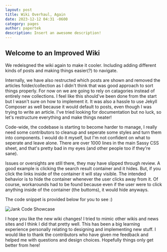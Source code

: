 ```yaml
---
layout: post
title: Wiki Overhaul, Again
date: 2023-12-12 04:31 -0600
category: pages
author: papertek
description: Insert an awesome description!
---
```


## Welcome to an Improved Wiki

We redeisgned the wiki again to make it cooler. Including adding different kinds of posts and making things easier(?) to navigate.

Internally, we have also restructed which posts are shown and removed the articles folder/collection as I didn't think that was good approach to sort things properly. For now on we are going to rely on catagories instead of entirely new collections. I feel like this should've been done from the start but I wasn't sure on how to implement it. It was also a hassle to use Jekyll Composer as well because it would default to posts, even though I was trying to write an article. I've tried looking for documentation but no luck, so let's restructure everything and make things neater!

Code-wide, the codebase is starting to become harder to manage, I really need some contributors to cleanup and seperate some styles and turn them into components. I would do it myself, but I'm not confident on what to seperate and leave alone. There are over 1000 lines in the main Sassy CSS sheet, and that's pretty bad in my eyes (and other people too if they're sane).

Issues or oversights are still there, they may have slipped through review. A good example is clicking the search result container and it hides. But, if you click the links inside of the container it will stay visible. The intended behavior is to hide the container whenever the user clicks away from it. Of course, workarounds had to be found because even if the user were to click anything inside of the container (the buttoms), it would hide anyways.

The code snippet is provided below for you to see :)

![Jank Code Showcase](https://cdn.discordapp.com/attachments/1035069784435474462/1184342673981722664/nn6BFFL.png?ex=658ba011&is=65792b11&hm=1dc60041a91825fbd6d0eb48e4b83b7301c72b85eacc516ee925a8a2e7b47c22&)

I hope you like the new wiki changes! I tried to mimic other wikis and news sites and I think I did that pretty well. This has been a big learning experience personally relating to designing and implementing new stuff. I would like to thank the contributors who have given me feedback and helped me with questions and design choices. Hopefully things only get better from here!

